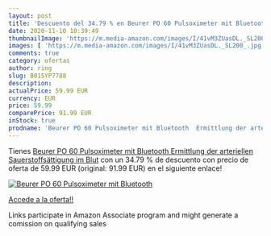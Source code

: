 ```yaml
---
layout: post
title: 'Descuento del 34.79 % en Beurer PO 60 Pulsoximeter mit Bluetooth '
date: 2020-11-10 18:39:49
thumbnailImage: 'https://m.media-amazon.com/images/I/41vM3ZUasDL._SL200_.jpg'
images: [ 'https://m.media-amazon.com/images/I/41vM3ZUasDL._SL200_.jpg' ]
comments: true
category: ofertas
author: ring
slug: B015YP7788
description:
actualPrice: 59.99 EUR
currency: EUR
price: 59.99
comparePrice: 91.99 EUR
inStock: true
prodname: 'Beurer PO 60 Pulsoximeter mit Bluetooth  Ermittlung der arteriellen Sauerstoffsättigung im Blut'
---
```


Tienes [Beurer PO 60 Pulsoximeter mit Bluetooth  Ermittlung der arteriellen Sauerstoffsättigung im Blut](https://www.amazon.de/dp/B015YP7788/?tag=tolees0ca-21) con un 34.79 % de descuento con precio de oferta de 59.99 EUR (original: 91.99 EUR) en el siguiente enlace!

[![Beurer PO 60 Pulsoximeter mit Bluetooth ](https://m.media-amazon.com/images/I/41vM3ZUasDL._SL200_.jpg)](https://www.amazon.de/dp/B015YP7788/?tag=tolees0ca-21)

[Accede a la oferta!!](https://www.amazon.de/dp/B015YP7788/?tag=tolees0ca-21)

Links participate in Amazon Associate program and might generate a comission on qualifying sales


